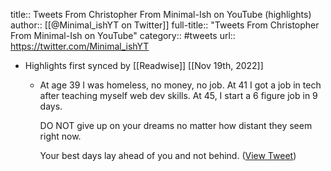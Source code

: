 title:: Tweets From Christopher From Minimal-Ish on YouTube (highlights)
author:: [[@Minimal_ishYT on Twitter]]
full-title:: "Tweets From Christopher From Minimal-Ish on YouTube"
category:: #tweets
url:: https://twitter.com/Minimal_ishYT

- Highlights first synced by [[Readwise]] [[Nov 19th, 2022]]
	- At age 39 I was homeless, no money, no job.
	  At 41 I got a job in tech after teaching myself web dev skills. 
	  At 45, I start a 6 figure job in 9 days.
	  
	  DO NOT give up on your dreams no matter how distant they seem right now. 
	  
	  Your best days lay ahead of you and not behind. ([View Tweet](https://twitter.com/Minimal_ishYT/status/1444511013265575941))
